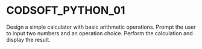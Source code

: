 # CODSOFT_PYTHON_01
Design a simple calculator with basic arithmetic operations. Prompt the user to input two numbers and an operation choice.  Perform the calculation and display the result.
